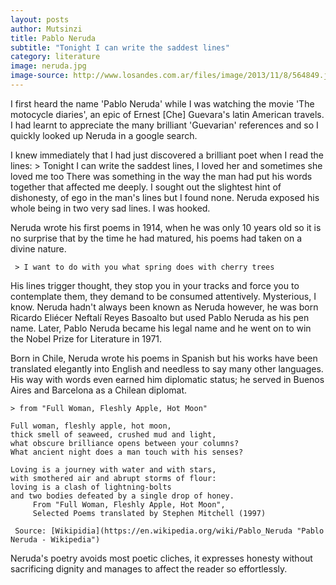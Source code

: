 ```yaml
---
layout: posts
author: Mutsinzi
title: Pablo Neruda
subtitle: "Tonight I can write the saddest lines"
category: literature
image: neruda.jpg
image-source: http://www.losandes.com.ar/files/image/2013/11/8/564849.jpg
---
```


I first heard the name 'Pablo Neruda' while I was watching the movie 'The motocycle diaries', an epic of Ernest [Che] Guevara's latin American travels. I had learnt to appreciate the many brilliant 'Guevarian' references and so I quickly looked up Neruda in a google search.

I knew immediately that I had just discovered a brilliant poet when I read the lines: 
    > Tonight I can write the saddest lines, I loved her and sometimes she loved me too
There was something in the way the man had put his words together that affected me deeply. I sought out the slightest hint of dishonesty, of ego in the man's lines but I found none. Neruda exposed his whole being in two very sad lines. I was hooked.

Neruda wrote his first poems in 1914, when he was only 10 years old so it is no surprise that by the time he had matured, his poems had taken on a divine nature.
     
     > I want to do with you what spring does with cherry trees

His lines trigger thought, they stop you in your tracks and force you to contemplate them, they demand to be consumed attentively. Mysterious, I know. Neruda hadn't always been known as Neruda however, he was born Ricardo Eliécer Neftalí Reyes Basoalto but used Pablo Neruda as his pen name. Later, Pablo Neruda became his legal name and he went on to win the Nobel Prize for Literature in 1971. 
 
Born in Chile, Neruda wrote his poems in Spanish but his works have been translated elegantly into English and needless to say many other languages. His way with words even earned him diplomatic status; he served in Buenos Aires and Barcelona as a Chilean diplomat. 

    > from "Full Woman, Fleshly Apple, Hot Moon"

    Full woman, fleshly apple, hot moon,
    thick smell of seaweed, crushed mud and light,
    what obscure brilliance opens between your columns?
    What ancient night does a man touch with his senses?

    Loving is a journey with water and with stars,
    with smothered air and abrupt storms of flour:
    loving is a clash of lightning-bolts
    and two bodies defeated by a single drop of honey.
         From "Full Woman, Fleshly Apple, Hot Moon",
         Selected Poems translated by Stephen Mitchell (1997) 

     Source: [Wikipidia](https://en.wikipedia.org/wiki/Pablo_Neruda "Pablo Neruda - Wikipedia")



Neruda's poetry avoids most poetic cliches, it expresses honesty without sacrificing dignity and manages to affect the reader so effortlessly.